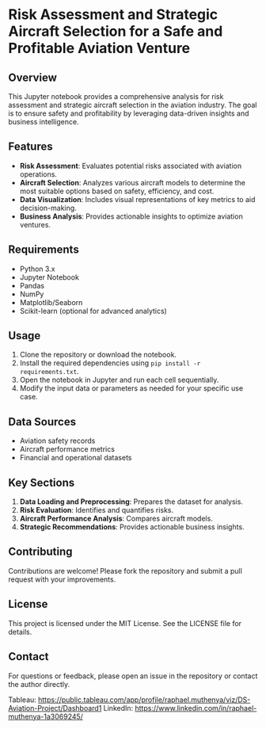# Risk Assessment and Strategic Aircraft Selection for a Safe and Profitable Aviation Venture

## Overview
This Jupyter notebook provides a comprehensive analysis for risk assessment and strategic aircraft selection in the aviation industry. The goal is to ensure safety and profitability by leveraging data-driven insights and business intelligence.

## Features
- **Risk Assessment**: Evaluates potential risks associated with aviation operations.
- **Aircraft Selection**: Analyzes various aircraft models to determine the most suitable options based on safety, efficiency, and cost.
- **Data Visualization**: Includes visual representations of key metrics to aid decision-making.
- **Business Analysis**: Provides actionable insights to optimize aviation ventures.

## Requirements
- Python 3.x
- Jupyter Notebook
- Pandas
- NumPy
- Matplotlib/Seaborn
- Scikit-learn (optional for advanced analytics)

## Usage
1. Clone the repository or download the notebook.
2. Install the required dependencies using `pip install -r requirements.txt`.
3. Open the notebook in Jupyter and run each cell sequentially.
4. Modify the input data or parameters as needed for your specific use case.

## Data Sources
- Aviation safety records
- Aircraft performance metrics
- Financial and operational datasets

## Key Sections
1. **Data Loading and Preprocessing**: Prepares the dataset for analysis.
2. **Risk Evaluation**: Identifies and quantifies risks.
3. **Aircraft Performance Analysis**: Compares aircraft models.
4. **Strategic Recommendations**: Provides actionable business insights.

## Contributing
Contributions are welcome! Please fork the repository and submit a pull request with your improvements.

## License
This project is licensed under the MIT License. See the LICENSE file for details.

## Contact
For questions or feedback, please open an issue in the repository or contact the author directly.

Tableau: https://public.tableau.com/app/profile/raphael.muthenya/viz/DS-Aviation-Project/Dashboard1
LinkedIn: https://www.linkedin.com/in/raphael-muthenya-1a3069245/